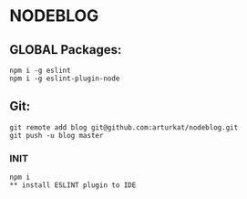 # NODEBLOG

## GLOBAL Packages:
    npm i -g eslint
    npm i -g eslint-plugin-node
    
    
## Git:
    git remote add blog git@github.com:arturkat/nodeblog.git
    git push -u blog master
    
    
### INIT
    npm i
    ** install ESLINT plugin to IDE
